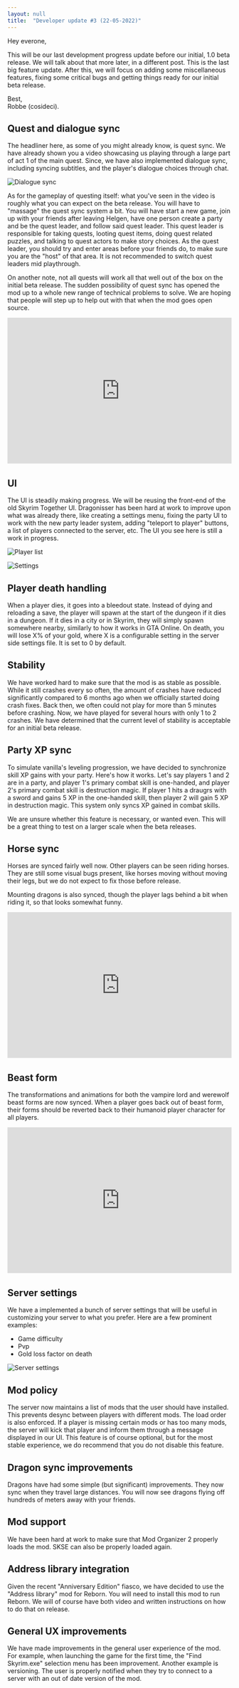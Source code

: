 ```yaml
---
layout: null
title:  "Developer update #3 (22-05-2022)"
---
```


Hey everone,

This will be our last development progress update before our initial, 1.0 beta release. We will talk about that more later, in a different post. This is the last big feature update. After this, we will focus on adding some miscellaneous features, fixing some critical bugs and getting things ready for our initial beta release.

Best,<br>
Robbe (cosideci).

## Quest and dialogue sync

The headliner here, as some of you might already know, is quest sync. We have already shown you a video showcasing us playing through a large part of act 1 of the main quest. Since, we have also implemented dialogue sync, including syncing subtitles, and the player's dialogue choices through chat.

![Dialogue sync](../images/posts/DialogueSync.webp)

As for the gameplay of questing itself: what you've seen in the video is roughly what you can expect on the beta release. You will have to "massage" the quest sync system a bit. You will have start a new game, join up with your friends after leaving Helgen, have one person create a party and be the quest leader, and follow said quest leader. This quest leader is responsible for taking quests, looting quest items, doing quest related puzzles, and talking to quest actors to make story choices. As the quest leader, you should try and enter areas before your friends do, to make sure you are the "host" of that area. It is not recommended to switch quest leaders mid playthrough.

On another note, not all quests will work all that well out of the box on the initial beta release. The sudden possibility of quest sync has opened the mod up to a whole new range of technical problems to solve. We are hoping that people will step up to help out with that when the mod goes open source.

<div style='margin-bottom:2rem; position:relative; padding-bottom:calc(56.25% + 44px)'>
    <iframe style="position: absolute; top: 0; left: 0; width: 100%; height: 100%;" src="https://www.youtube.com/embed/SgGNI7CLIpw" title="YouTube video player" frameborder="0" allow="accelerometer; autoplay; clipboard-write; encrypted-media; gyroscope; picture-in-picture" allowfullscreen></iframe>
</div>

## UI

The UI is steadily making progress. We will be reusing the front-end of the old Skyrim Together UI. Dragonisser has been hard at work to improve upon what was already there, like creating a settings menu, fixing the party UI to work with the new party leader system, adding "teleport to player" buttons, a list of players connected to the server, etc. The UI you see here is still a work in progress.

![Player list](../images/posts/Playerlist.png)

![Settings](../images/posts/Settings.webp)

## Player death handling

When a player dies, it goes into a bleedout state. Instead of dying and reloading a save, the player will spawn at the start of the dungeon if it dies in a dungeon. If it dies in a city or in Skyrim, they will simply spawn somewhere nearby, similarly to how it works in GTA Online. On death, you will lose X% of your gold, where X is a configurable setting in the server side settings file. It is set to 0 by default.

## Stability

We have worked hard to make sure that the mod is as stable as possible. While it still crashes every so often, the amount of crashes have reduced significantly compared to 6 months ago when we officially started doing crash fixes. Back then, we often could not play for more than 5 minutes before crashing. Now, we have played for several hours with only 1 to 2 crashes. We have determined that the current level of stability is acceptable for an initial beta release.

## Party XP sync

To simulate vanilla's leveling progression, we have decided to synchronize skill XP gains with your party. Here's how it works. Let's say players 1 and 2 are in a party, and player 1's primary combat skill is one-handed, and player 2's primary combat skill is destruction magic. If player 1 hits a draugrs with a sword and gains 5 XP in the one-handed skill, then player 2 will gain 5 XP in destruction magic. This system only syncs XP gained in combat skills.

We are unsure whether this feature is necessary, or wanted even. This will be a great thing to test on a larger scale when the beta releases.

## Horse sync

Horses are synced fairly well now. Other players can be seen riding horses. They are still some visual bugs present, like horses moving without moving their legs, but we do not expect to fix those before release.

Mounting dragons is also synced, though the player lags behind a bit when riding it, so that looks somewhat funny.

<div style='margin-bottom:2rem; position:relative; padding-bottom:calc(56.25% + 44px)'><iframe src='https://gfycat.com/ifr/LightheartedUnselfishGrassspider?autoplay=0&hd=1' frameborder='0' scrolling='no' width='100%' height='100%' style='position:absolute;top:0;left:0;' allowfullscreen></iframe></div>

## Beast form

The transformations and animations for both the vampire lord and werewolf beast forms are now synced. When a player goes back out of beast form, their forms should be reverted back to their humanoid player character for all players.

<div style='margin-bottom:2rem; position:relative; padding-bottom:calc(56.25% + 44px)'><iframe src='https://gfycat.com/ifr/EasygoingFarflungArmyant?autoplay=0&hd=1' frameborder='0' scrolling='no' width='100%' height='100%' style='position:absolute;top:0;left:0;' allowfullscreen></iframe></div>

## Server settings

We have a implemented a bunch of server settings that will be useful in customizing your server to what you prefer. Here are a few prominent examples:
* Game difficulty
* Pvp
* Gold loss factor on death

![Server settings](../images/posts/ServerSettings.png)

## Mod policy

The server now maintains a list of mods that the user should have installed. This prevents desync between players with different mods. The load order is also enforced. If a player is missing certain mods or has too many mods, the server will kick that player and inform them through a message displayed in our UI. This feature is of course optional, but for the most stable experience, we do recommend that you do not disable this feature.

## Dragon sync improvements

Dragons have had some simple (but significant) improvements. They now sync when they travel large distances. You will now see dragons flying off hundreds of meters away with your friends.

## Mod support

We have been hard at work to make sure that Mod Organizer 2 properly loads the mod. SKSE can also be properly loaded again.

## Address library integration

Given the recent "Anniversary Edition" fiasco, we have decided to use the "Address library" mod for Reborn. You will need to install this mod to run Reborn. We will of course have both video and written instructions on how to do that on release.

## General UX improvements

We have made improvements in the general user experience of the mod. For example, when launching the game for the first time, the "Find Skyrim.exe" selection menu has been improvement. Another example is versioning. The user is properly notified when they try to connect to a server with an out of date version of the mod.